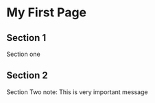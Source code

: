 # My First Page


## Section 1
Section one

## Section 2
Section Two
note: This is very important message